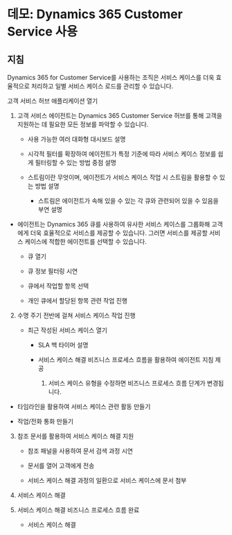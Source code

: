 ﻿---
demo:
    title: '데모: Dynamics 365 Customer Service 사용'
    module: '모듈 3: Dynamics 365 Customer Service의 기본 사항 파악'
---

# 데모: Dynamics 365 Customer Service 사용

## 지침

Dynamics 365 for Customer Service를 사용하는 조직은 서비스 케이스를 더욱 효율적으로 처리하고 일별 서비스 케이스 로드를 관리할 수 있습니다. 

고객 서비스 허브 애플리케이션 열기

1. 고객 서비스 에이전트는 Dynamics 365 Customer Service 허브를 통해 고객을 지원하는 데 필요한 모든 정보를 파악할 수 있습니다. 

	- 사용 가능한 여러 대화형 대시보드 설명

	- 시각적 필터를 확장하여 에이전트가 특정 기준에 따라 서비스 케이스 정보를 쉽게 필터링할 수 있는 방법 중점 설명 

	- 스트림이란 무엇이며, 에이전트가 서비스 케이스 작업 시 스트림을 활용할 수 있는 방법 설명 

		- 스트림은 에이전트가 속해 있을 수 있는 각 큐와 관련되어 있을 수 있음을 부연 설명 

- 에이전트는 Dynamics 365 큐를 사용하여 유사한 서비스 케이스를 그룹화해 고객에게 더욱 효율적으로 서비스를 제공할 수 있습니다. 그러면 서비스를 제공할 서비스 케이스에 적합한 에이전트를 선택할 수 있습니다. 

	- 큐 열기

	- 큐 정보 필터링 시연

	- 큐에서 작업할 항목 선택

	- 개인 큐에서 할당된 항목 관련 작업 진행

2. 수명 주기 전반에 걸쳐 서비스 케이스 작업 진행

	- 최근 작성된 서비스 케이스 열기 

		- SLA 백 타이머 설명

		- 서비스 케이스 해결 비즈니스 프로세스 흐름을 활용하여 에이전트 지침 제공

			1. 서비스 케이스 유형을 수정하면 비즈니스 프로세스 흐름 단계가 변경됩니다. 

- 타임라인을 활용하여 서비스 케이스 관련 활동 만들기

- 작업/전화 통화 만들기

3. 참조 문서를 활용하여 서비스 케이스 해결 지원

	- 참조 패널을 사용하여 문서 검색 과정 시연

	- 문서를 열어 고객에게 전송

	- 서비스 케이스 해결 과정의 일환으로 서비스 케이스에 문서 첨부

4. 서비스 케이스 해결

5. 서비스 케이스 해결 비즈니스 프로세스 흐름 완료

	- 서비스 케이스 해결

